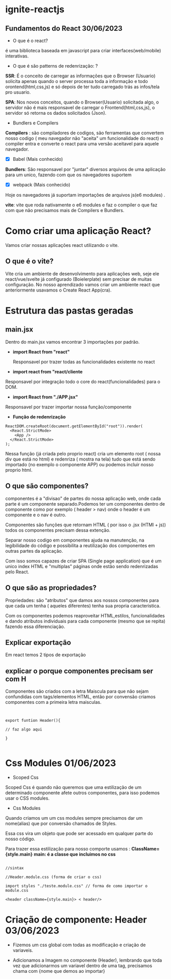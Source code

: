 # ignite-reactjs

## Fundamentos do React 30/06/2023

- O que é o react?

é uma biblioteca baseada em javascript para criar interfaces(web/mobile) interativas.

- O que é são patterns de redenrização: ?

**SSR**: É o conceito de carregar as informações que o Browser (Usuario) solicita apenas quando o server processa toda a informação e todo orontend(html,css,js) e só depois de ter tudo carregado trás as infos/tela pro usuario.

**SPA**: Nos novos conceitos, quando o Browser(Usuario) solicitada algo, o servidor não é mais responsavel de carregar o Frontend(html,css,js), o servidor só retorna os dados solicitados (Json).

- Bundlers e Compilers

**Compilers** : são compiladores de codigos, são ferramentas que convertem nosso codigo ( meu navegador não "aceita" um funcionalidade do react) o compiler entra e converte o react para uma versão aceitavel para aquele navegador.

-[x] Babel (Mais conhecido)

**Bundlers**: São responsavel por "juntar" diversos arquivos de uma aplicação para um unico, fazendo com que os navegadores suportem

-[x] webpack (Mais conhecido)

Hoje os navegadores já suportam importações de arquivos js(e6 modules) .

**vite**: vite que roda nativamente o e6 modules e faz o compiler o que faz com que não precisamos mais de Compilers e Bundlers.

# Como criar uma aplicação React?

Vamos criar nossas aplicações react utilizando o vite.

## O que é o vite?

Vite cria um ambiente de desenvolvimento para aplicações web, seje ele react/vue/svelte já configurado (Boielerplate) sem precisar de muitas configuração. No nosso aprendizado vamos criar um ambiente react que anteriormente usavamos o Create React App(cra).

# Estrutura das pastas geradas

## main.jsx

Dentro do main.jsx vamos encontrar 3 importações por padrão.

- **import React from "react"**

  Responsavel por trazer todas as funcionalidades existente no react

- **import react from "react/cliente**

Responsavel por integração todo o core do react(funcionalidades) para o DOM.

- **import React from "./APP.jsx"**

Responsavel por trazer importar nossa função/componente

- **Função de redenrização**

```react:
ReactDOM.createRoot(document.getElementById("root")).render(
  <React.StrictMode>
    <App />
  </React.StrictMode>
);

```

Nessa função (já criada pelo proprio react) cria um elemento root ( nossa div que está no html) e redenriza ( mostra na tela) tudo que está sendo importado (no exemplo o componente APP) ou podemos incluir nosso proprio html.

## O que são componentes?

componentes é a "divisao" de partes do nossa aplicação web, onde cada parte é um componente separado.Podemos ter um componentes dentro de componente como por exemplo ( header > nav) onde o header é um componente e o nav é outro.

Componentes são funções que retornam HTML ( por isso o .jsx (HTMl + js)) todos os componentes precisam dessa extenção.

Separar nosso codigo em componentes ajuda na manutenção, na legibilidade do código e possibilita a reutilização dos componentes em outras partes da aplicação.

Com isso somos capazes de criar SPA (Single page application) que é um unico index HTML e "multiplas" páginas onde estão sendo redenrizadas pelo React.

## O que são as propriedades?

Propriedades: são "atributos" que damos aos nossos componentes para que cada um tenha ( aqueles diferentes) tenha sua propria caracteristica.

Com os componentes podemos reaproveitar HTML,estilos, funcionalidades e dando atributos individuais para cada componente (mesmo que se repita) fazendo essa diferenciação.

## Explicar exportação

Em react temos 2 tipos de exportação

## explicar o porque componentes precisam ser com H

Componentes são criados com a letra Maiscula para que não sejam confundidas com tags/elementos HTML, então por convensão criamos componentes com a primeira letra maisculas.

```js:


export funtion Header(){

// faz algo aqui

}


```

# Css Modules 01/06/2023

- Scoped Css

Scoped Css é quando não queremos que uma estilização de um determinado componente afete outros componentes, para isso podemos usar o CSS modules.

- Css Modules

Quando criamos um um css modules sempre precisamos dar um nome(alias) que por conversão chamados de Styles.

Essa css vira um objeto que pode ser acessado em qualquer parte do nosso código.

Para trazer essa estilização para nosso comporte usamos : **ClassName={style.main}** **main: é a classe que incluimos no css**

```js:

//sintax

//Header.module.css (forma de criar o css)

import styles "./teste.module.css" // forma de como importar o module.css

<header className={style.main}> < header/>

```

# Criação de componente: Header 03/06/2023

- Fizemos um css global com todas as modificação e criação de variaveis.

- Adicionamos a Imagem no componente (Header), lembrando que toda vez que adicionarmos um variavel dentro de uma tag, precisamos chama com {nome que demos ao importar}

